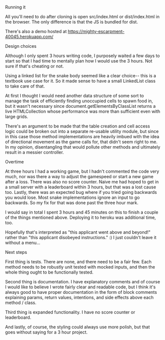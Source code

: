 Running it

All you'll need to do after cloning is open src/index.html or dist/index.html in the browser. The only difference is that the JS is bundled for dist.

There's also a demo hosted at https://mighty-escarpment-40045.herokuapp.com/



Design choices

Although I only spent 3 hours writing code, I purposely waited a few days to start so that I had time to mentally plan how I would use the 3 hours. Not sure if that's cheating or not.

Using a linked list for the snake body seemed like a clear choice-- this is a textbook use case for it. So it made sense to have a small LinkedList class to take care of that.

At first I thought I would need another data structure of some sort to manage the task of efficiently finding unoccupied cells to spawn food in, but it wasn't necessary since document.getElementsByClassList returns a live HTMLCollection whose performance was more than sufficient even with large grids.

There's an argument to be made that the table creation and cell access logic could be broken out into a separate re-usable utility module, but since in this case those method implementations are heavily imbued with the idea of directional movement as the game calls for, that didn't seem right to me. In my opinion, disentangling that would pollute other methods and ultimately result in a messier controller.



Overtime

At three hours I had a working game, but I hadn't commented the code very much, nor was there a way to adjust the gamespeed or start a new game after a loss. There was also no score counter. Naive me had hoped to get in a small server with a leaderboard within 3 hours, but that was a lost cause too. Lastly, there was an expected bug where if you tried going backwards you would lose. Most snake implementations ignore an input to go backwards. So my fix for that was done past the three hour mark.

I would say in total I spent 3 hours and 45 minutes on this to finish a couple of the things mentioned above. Deploying it to heroku was additional time, too.

Hopefully that's interpreted as "this applicant went above and beyond!" rather than "this applicant disobeyed instructions." :) I just couldn't leave it without a menu...


Next steps

First thing is tests. There are none, and there need to be a fair few. Each method needs to be robustly unit tested with mocked inputs, and then the whole thing ought to be functionally tested.

Second thing is documentation. I have explanatory comments and of course I would like to believe I wrote fairly clear and readable code, but I think it's always good to have proper documentation in the form of block comments explaining params, return values, intentions, and side effects above each method / class.

Third thing is expanded functionality. I have no score counter or leaderboard.

And lastly, of course, the styling could always use more polish, but that goes without saying for a 3 hour project.
